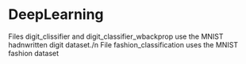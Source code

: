 # DeepLearning

Files digit_clissifier and digit_classifier_wbackprop use the MNIST hadnwritten digit dataset./n
File fashion_classification uses the MNIST fashion dataset
